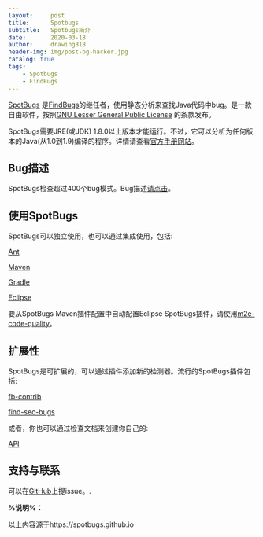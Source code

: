 ```yaml
---
layout:     post                 
title:      Spotbugs             
subtitle:   Spotbugs简介             
date:       2020-03-18             
author:     drawing818                   
header-img: img/post-bg-hacker.jpg   
catalog: true                  
tags:                         
    - Spotbugs
    - FindBugs
---
```


[SpotBugs](https://spotbugs.github.io/) 是[FindBugs](https://github.com/findbugsproject/findbugs)的继任者，使用静态分析来查找Java代码中bug。是一款自由软件，按照[GNU Lesser General Public License](http://www.gnu.org/licenses/lgpl.html) 的条款发布。

SpotBugs需要JRE(或JDK) 1.8.0以上版本才能运行。不过，它可以分析为任何版本的Java(从1.0到1.9)编译的程序。详情请查看[官方手册网站](https://spotbugs.readthedocs.io/en/latest/)。

## Bug描述

SpotBugs检查超过400个bug模式。Bug描述[请点击](https://spotbugs.readthedocs.io/en/latest/bugDescriptions.html)。

## 使用SpotBugs 

SpotBugs可以独立使用，也可以通过集成使用，包括:

[Ant](http://spotbugs.readthedocs.io/en/latest/ant.html)

[Maven](http://spotbugs.readthedocs.io/en/latest/maven.html)

[Gradle](http://spotbugs.readthedocs.io/en/latest/gradle.html)

[Eclipse](http://spotbugs.readthedocs.io/en/latest/eclipse.html)

要从SpotBugs Maven插件配置中自动配置Eclipse SpotBugs插件，请使用[m2e-code-quality](https://github.com/m2e-code-quality/m2e-code-quality/)。

## 扩展性

SpotBugs是可扩展的，可以通过插件添加新的检测器。流行的SpotBugs插件包括:

[fb-contrib](http://fb-contrib.sourceforge.net/)

[find-sec-bugs](http://h3xstream.github.io/find-sec-bugs/)

或者，你也可以通过检查文档来创建你自己的:

[API](https://javadoc.io/doc/com.github.spotbugs/spotbugs/)

## 支持与联系  

可以在[GitHub](https://github.com/spotbugs/spotbugs/issues)上提issue。.

**%说明%：**

以上内容源于https://spotbugs.github.io